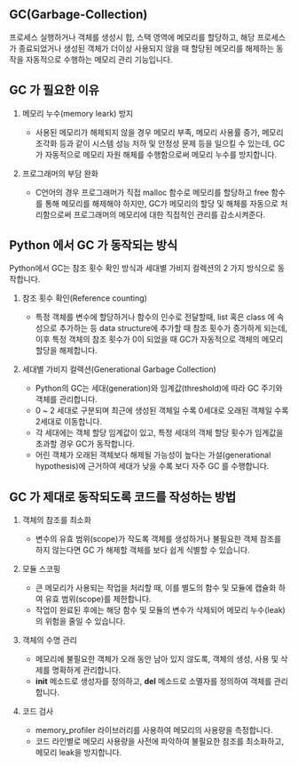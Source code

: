 ## GC(Garbage-Collection)
프로세스 실행하거나 객체를 생성시 힙, 스택 영역에 메모리를 할당하고, 해당 프로세스가 종료되었거나 생성된 객체가 더이상 사용되지 않을 때 할당된 메모리를 해제하는 동작을 자동적으로 수행하는 메모리 관리 기능입니다.

## GC 가 필요한 이유
1. 메모리 누수(memory leark) 방지
    - 사용된 메모리가 해제되지 않을 경우 메모리 부족, 메모리 사용률 증가, 메모리 조각화 등과 같이 시스템 성능 저하 및 안정성 문제 등을 일으킬 수 있는데, GC가 자동적으로 메모리 자원 해체를 수행함으로써 메모리 누수를 방지합니다.

2. 프로그래머의 부담 완화
    - C언어의 경우 프로그래머가 직접 malloc 함수로 메모리를 할당하고 free 함수를 통해 메모리를 해제해야 하지만, GC가 메모리의 할당 및 해체를 자동으로 처리함으로써 프로그래머의 메모리에 대한 직접적인 관리를 감소시켜준다.

## Python 에서 GC 가 동작되는 방식
Python에서 GC는 참조 횟수 확인 방식과 세대별 가비지 컬렉션의 2 가지 방식으로 동작합니다.

1. 참조 횟수 확인(Reference counting)
    - 특정 객체를 변수에 할당하거나 함수의 인수로 전달할때, list 혹은 class 에 속성으로 추가하는 등 data structure에 추가할 때 참조 횟수가 증가하게 되는데, 이후 특정 객체의 참조 횟수가 0이 되었을 때 GC가 자동적으로 객체의 메모리 할당을 해제합니다.

2. 세대별 가비지 컬렉션(Generational Garbage Collection)
    - Python의 GC는 세대(generation)와 임계값(threshold)에 따라 GC 주기와 객체를 관리합니다. 
    - 0 ~ 2 세대로 구분되며 최근에 생성된 객체일 수록 0세대로 오래된 객체일 수록 2세대로 이동합니다. 
    - 각 세대에는 객체 할당 임계값이 있고, 특정 세대의 객체 할당 횟수가 임계값을 초과할 경우 GC가 동작합니다. 
    - 어린 객체가 오래된 객체보다 해제될 가능성이 높다는 가설(generational hypothesis)에 근거하여 세대가 낮을 수록 보다 자주 GC 를 수행합니다.

## GC 가 제대로 동작되도록 코드를 작성하는 방법
1. 객체의 참조를 최소화
    - 변수의 유효 범위(scope)가 작도록 객체를 생성하거나 불필요한 객체 참조를 하지 않는다면 GC 가 해제할 객체를 보다 쉽게 식별할 수 있습니다.

2. 모듈 스코핑
    - 큰 메모리가 사용되는 작업을 처리할 때, 이를 별도의 함수 및 모듈에 캡슐화 하여 유효 범위(scope)를 제한합니다.
    - 작업이 완료된 후에는 해당 함수 및 모듈의 변수가 삭제되어 메모리 누수(leak)의 위험을 줄일 수 있습니다.

3. 객체의 수명 관리
    - 메모리에 불필요한 객체가 오래 동안 남아 있지 않도록, 객체의 생성, 사용 및 삭제를 명확하게 관리합니다.
    - __init__ 메소드로 생성자를 정의하고, __del__ 메소드로 소멸자를 정의하여 객체를 관리합니다.

4. 코드 검사
    - memory_profiler 라이브러리를 사용하여 메모리의 사용량을 측정합니다.
    - 코드 라인별로 메모리 사용량을 사전에 파악하여 불필요한 참조를 최소화하고, 메모리 leak을 방지합니다.
    ``` from memory_profiler import profile

